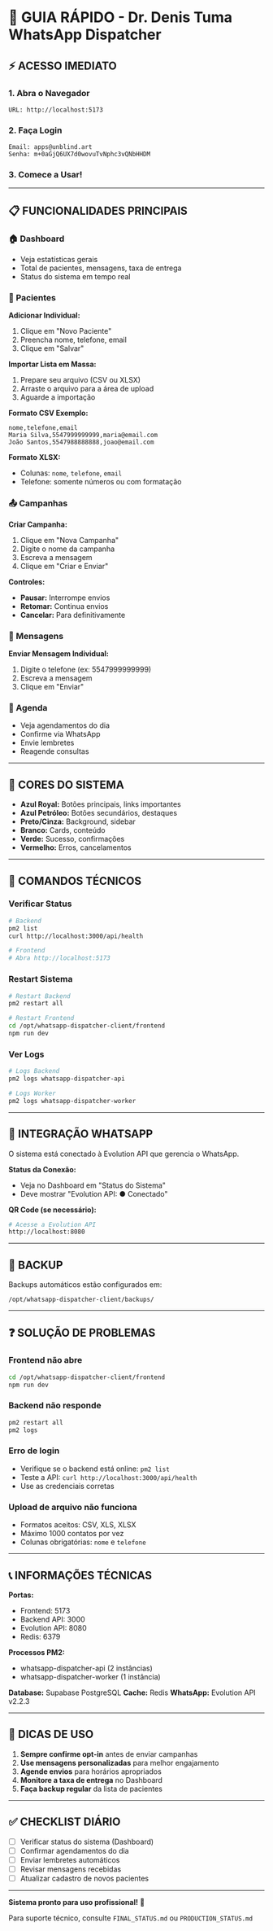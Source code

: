 # 🚀 GUIA RÁPIDO - Dr. Denis Tuma WhatsApp Dispatcher

## ⚡ ACESSO IMEDIATO

### 1. Abra o Navegador
```
URL: http://localhost:5173
```

### 2. Faça Login
```
Email: apps@unblind.art
Senha: m+0aGjQ6UX7d0wovuTvNphc3vQNbHHDM
```

### 3. Comece a Usar!

---

## 📋 FUNCIONALIDADES PRINCIPAIS

### 🏠 Dashboard
- Veja estatísticas gerais
- Total de pacientes, mensagens, taxa de entrega
- Status do sistema em tempo real

### 👥 Pacientes
**Adicionar Individual:**
1. Clique em "Novo Paciente"
2. Preencha nome, telefone, email
3. Clique em "Salvar"

**Importar Lista em Massa:**
1. Prepare seu arquivo (CSV ou XLSX)
2. Arraste o arquivo para a área de upload
3. Aguarde a importação

**Formato CSV Exemplo:**
```csv
nome,telefone,email
Maria Silva,5547999999999,maria@email.com
João Santos,5547988888888,joao@email.com
```

**Formato XLSX:**
- Colunas: `nome`, `telefone`, `email`
- Telefone: somente números ou com formatação

### 📤 Campanhas
**Criar Campanha:**
1. Clique em "Nova Campanha"
2. Digite o nome da campanha
3. Escreva a mensagem
4. Clique em "Criar e Enviar"

**Controles:**
- **Pausar:** Interrompe envios
- **Retomar:** Continua envios
- **Cancelar:** Para definitivamente

### 💬 Mensagens
**Enviar Mensagem Individual:**
1. Digite o telefone (ex: 5547999999999)
2. Escreva a mensagem
3. Clique em "Enviar"

### 📅 Agenda
- Veja agendamentos do dia
- Confirme via WhatsApp
- Envie lembretes
- Reagende consultas

---

## 🎨 CORES DO SISTEMA

- **Azul Royal:** Botões principais, links importantes
- **Azul Petróleo:** Botões secundários, destaques
- **Preto/Cinza:** Background, sidebar
- **Branco:** Cards, conteúdo
- **Verde:** Sucesso, confirmações
- **Vermelho:** Erros, cancelamentos

---

## 🔧 COMANDOS TÉCNICOS

### Verificar Status
```bash
# Backend
pm2 list
curl http://localhost:3000/api/health

# Frontend
# Abra http://localhost:5173
```

### Restart Sistema
```bash
# Restart Backend
pm2 restart all

# Restart Frontend
cd /opt/whatsapp-dispatcher-client/frontend
npm run dev
```

### Ver Logs
```bash
# Logs Backend
pm2 logs whatsapp-dispatcher-api

# Logs Worker
pm2 logs whatsapp-dispatcher-worker
```

---

## 📱 INTEGRAÇÃO WHATSAPP

O sistema está conectado à Evolution API que gerencia o WhatsApp.

**Status da Conexão:**
- Veja no Dashboard em "Status do Sistema"
- Deve mostrar "Evolution API: ● Conectado"

**QR Code (se necessário):**
```bash
# Acesse a Evolution API
http://localhost:8080
```

---

## 💾 BACKUP

Backups automáticos estão configurados em:
```
/opt/whatsapp-dispatcher-client/backups/
```

---

## ❓ SOLUÇÃO DE PROBLEMAS

### Frontend não abre
```bash
cd /opt/whatsapp-dispatcher-client/frontend
npm run dev
```

### Backend não responde
```bash
pm2 restart all
pm2 logs
```

### Erro de login
- Verifique se o backend está online: `pm2 list`
- Teste a API: `curl http://localhost:3000/api/health`
- Use as credenciais corretas

### Upload de arquivo não funciona
- Formatos aceitos: CSV, XLS, XLSX
- Máximo 1000 contatos por vez
- Colunas obrigatórias: `nome` e `telefone`

---

## 📞 INFORMAÇÕES TÉCNICAS

**Portas:**
- Frontend: 5173
- Backend API: 3000
- Evolution API: 8080
- Redis: 6379

**Processos PM2:**
- whatsapp-dispatcher-api (2 instâncias)
- whatsapp-dispatcher-worker (1 instância)

**Database:** Supabase PostgreSQL
**Cache:** Redis
**WhatsApp:** Evolution API v2.2.3

---

## 🎯 DICAS DE USO

1. **Sempre confirme opt-in** antes de enviar campanhas
2. **Use mensagens personalizadas** para melhor engajamento
3. **Agende envios** para horários apropriados
4. **Monitore a taxa de entrega** no Dashboard
5. **Faça backup regular** da lista de pacientes

---

## ✅ CHECKLIST DIÁRIO

- [ ] Verificar status do sistema (Dashboard)
- [ ] Confirmar agendamentos do dia
- [ ] Enviar lembretes automáticos
- [ ] Revisar mensagens recebidas
- [ ] Atualizar cadastro de novos pacientes

---

**Sistema pronto para uso profissional!** 🚀

Para suporte técnico, consulte `FINAL_STATUS.md` ou `PRODUCTION_STATUS.md`
